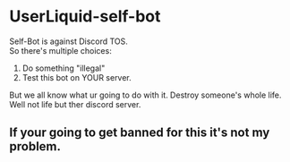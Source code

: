 # UserLiquid-self-bot
Self-Bot is against Discord TOS.
<br>So there's multiple choices:
1. Do something "illegal"
2. Test this bot on YOUR server.

But we all know what ur going to do with it. Destroy someone's whole life. Well not life but ther discord server.

## If your going to get banned for this it's not my problem.
